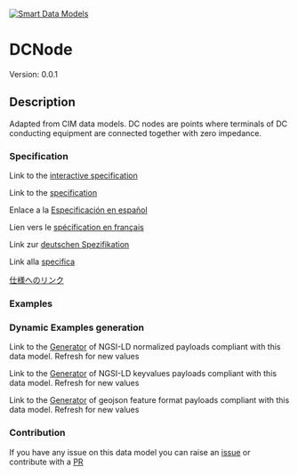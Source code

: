 [![Smart Data Models](https://smartdatamodels.org/wp-content/uploads/2022/01/SmartDataModels_logo.png "Logo")](https://smartdatamodels.org)
# DCNode
Version: 0.0.1

## Description 

Adapted from CIM data models. DC nodes are points where terminals of DC conducting equipment are connected together with zero impedance.
### Specification

Link to the [interactive specification](https://swagger.lab.fiware.org/?url=https://smart-data-models.github.io/dataModel.EnergyCIM/DCNode/swagger.yaml)

Link to the [specification](https://github.com/smart-data-models/dataModel.EnergyCIM/blob/master/DCNode/doc/spec.md)

Enlace a la [Especificación en español](https://github.com/smart-data-models/dataModel.EnergyCIM/blob/master/DCNode/doc/spec_ES.md)

Lien vers le [spécification en français](https://github.com/smart-data-models/dataModel.EnergyCIM/blob/master/DCNode/doc/spec_FR.md)

Link zur [deutschen Spezifikation](https://github.com/smart-data-models/dataModel.EnergyCIM/blob/master/DCNode/doc/spec_DE.md)

Link alla [specifica](https://github.com/smart-data-models/dataModel.EnergyCIM/blob/master/DCNode/doc/spec_IT.md)

[仕様へのリンク](https://github.com/smart-data-models/dataModel.EnergyCIM/blob/master/DCNode/doc/spec_JA.md)
### Examples
### Dynamic Examples generation

Link to the [Generator](https://smartdatamodels.org/extra/ngsi-ld_generator.php?schemaUrl=https://raw.githubusercontent.com/smart-data-models/dataModel.EnergyCIM/master/DCNode/schema.json&email=info@smartdatamodels.org) of NGSI-LD normalized payloads compliant with this data model. Refresh for new values

Link to the [Generator](https://smartdatamodels.org/extra/ngsi-ld_generator_keyvalues.php?schemaUrl=https://raw.githubusercontent.com/smart-data-models/dataModel.EnergyCIM/master/DCNode/schema.json&email=info@smartdatamodels.org) of NGSI-LD keyvalues payloads compliant with this data model. Refresh for new values

Link to the [Generator](https://smartdatamodels.org/extra/geojson_features_generator.php?schemaUrl=https://raw.githubusercontent.com/smart-data-models/dataModel.EnergyCIM/master/DCNode/schema.json&email=info@smartdatamodels.org) of geojson feature format payloads compliant with this data model. Refresh for new values
### Contribution

 If you have any issue on this data model you can raise an [issue](https://github.com/smart-data-models/dataModel.EnergyCIM/issues)  or contribute with a [PR](https://github.com/smart-data-models/dataModel.EnergyCIM/pulls)